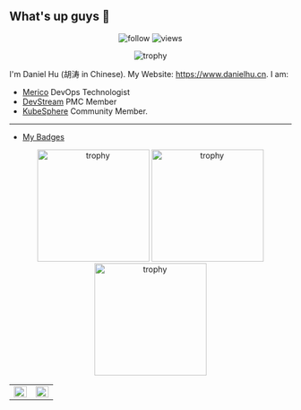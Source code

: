 ## What's up guys 👋

<p align="center"> 
  <img src="https://img.shields.io/github/followers/daniel-hutao?label=Followers" alt="follow" />
  <img src="https://komarev.com/ghpvc/?username=daniel-hutao" alt="views" /> 
</p>

<p align="center"> 
  <img src="https://github-profile-trophy.vercel.app/?username=daniel-hutao&row=1" alt="trophy" />
</p>

I'm Daniel Hu (胡涛 in Chinese). My Website: <https://www.danielhu.cn>. I am:

- [Merico](https://www.merico.dev) DevOps Technologist
- [DevStream](https://github.com/devstream-io/devstream) PMC Member
- [KubeSphere](https://github.com/kubesphere/kubesphere) Community Member.

---

- [My Badges](https://www.credly.com/users/tao-hu.5b997776)

<p align="center"> 
  <img width="200" height="200" src="https://images.credly.com/size/680x680/images/85286156-5fa6-458e-ae00-7887360a025d/image.png" alt="trophy" />
  <img width="200" height="200" src="https://images.credly.com/size/680x680/images/efde33d7-15b1-4761-82d4-d8fb8e851965/image.png" alt="trophy" />
  <img width="200" height="200" src="https://images.credly.com/size/680x680/images/3907f0ce-4e4b-44c9-8655-db11ea98cb8a/image.png" alt="trophy" />
</p>

<table><tr>
  <td valign="top" width="50%">
    <img src="https://github-readme-stats.vercel.app/api?username=daniel-hutao&show_icons=true&hide_border=true&include_all_commits=true&count_private=true" align="left" style="width: 100%" />
  </td>
    
  <td valign="top" width="50%">
    <img src="https://github-readme-stats.vercel.app/api/top-langs/?username=daniel-hutao&hide_border=true&layout=compact&hide=javascript,html,css,scss" align="left" style="width: 100%" />
  </td>
</tr></table>  
